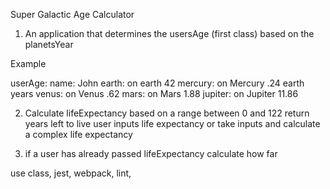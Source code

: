 Super Galactic Age Calculator

1. An application that determines the usersAge (first class) based on the planetsYear

Example

userAge: 
name: John 
earth: on earth 42
mercury: on Mercury .24 earth years
venus: on Venus .62
mars: on Mars 1.88
jupiter: on Jupiter 11.86


2. Calculate lifeExpectancy  based on a range between 0 and 122 return years left to live
    user inputs life expectancy
    or take inputs and calculate a complex life expectancy

3. if a user has already passed lifeExpectancy calculate how far

use class, jest, webpack, lint, 
